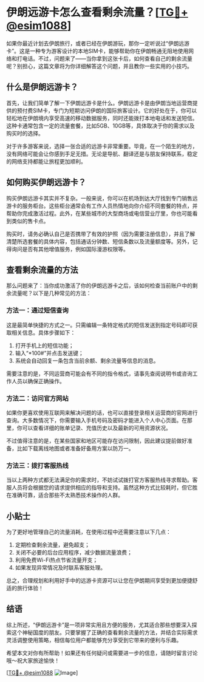 # 伊朗远游卡怎么查看剩余流量？[[TG💪+ @esim1088](https://t.me/s/esim1088)]

如果你最近计划去伊朗旅行，或者已经在伊朗游玩，那你一定听说过“伊朗远游卡”。这是一种专为游客设计的本地SIM卡，能够帮助你在伊朗畅通无阻地使用网络和打电话。不过，问题来了——当你拿到这张卡后，如何查看自己的剩余流量呢？别担心，这篇文章将为你详细解答这个问题，并且教你一些实用的小技巧。

## 什么是伊朗远游卡？

首先，让我们简单了解一下伊朗远游卡是什么。伊朗远游卡是由伊朗当地运营商提供的预付费SIM卡，专门为短期访问伊朗的国际旅客设计。它的好处在于，你可以轻松地在伊朗境内享受高速的移动数据服务，同时还能拨打本地电话和发送短信。这种卡通常包含一定的流量套餐，比如5GB、10GB等，具体取决于你的需求以及购买时的选择。

对于许多游客来说，选择一张合适的远游卡非常重要。毕竟，在一个陌生的地方，没有网络可能会让你感到手足无措。无论是导航、翻译还是与朋友保持联系，稳定的网络支持都能让旅程更加顺利。

## 如何购买伊朗远游卡？

购买伊朗远游卡其实并不复杂。一般来说，你可以在机场到达大厅找到专门销售远游卡的服务柜台。这些柜台通常会有工作人员热情地向你介绍不同套餐的特点，并帮助你完成激活过程。此外，在某些城市的大型商场或电信营业厅里，你也可能看到类似的售卡点。

购买时，请务必确认自己是否携带了有效的护照（因为需要注册信息），并且了解清楚所选套餐的具体内容，包括通话分钟数、短信条数以及流量额度等。另外，记得询问是否有其他增值服务，例如国际漫游权限等。

## 查看剩余流量的方法

那么问题来了：当你成功激活了你的伊朗远游卡之后，该如何检查当前账户中的剩余流量呢？以下是几种常见的方法：

### 方法一：通过短信查询

这是最简单快捷的方式之一。只需编辑一条特定格式的短信发送到指定号码即可获取相关信息。具体步骤如下：

1. 打开手机上的短信功能；
2. 输入“*100#”并点击发送键；
3. 系统会自动回复一条包含当前余额、剩余流量等信息的消息。

需要注意的是，不同运营商可能会有不同的指令格式，请事先查阅说明书或咨询工作人员以确保正确操作。

### 方法二：访问官方网站

如果你更喜欢使用互联网来解决问题的话，也可以直接登录相关运营商的官网进行查询。大多数情况下，你需要输入手机号码及密码才能进入个人中心页面。在那里，你可以查看详细的账单记录、充值历史以及最新的可用资源状况。

不过值得注意的是，在某些国家和地区可能存在访问限制，因此建议提前做好准备，比如下载离线地图或者准备好备用方案以防万一。

### 方法三：拨打客服热线

当以上两种方式都无法满足你的需求时，不妨试试拨打官方客服热线寻求帮助。客服人员将会根据您的请求提供相应的指导和支持。虽然这种方式比较耗时，但它胜在准确可靠，适合那些不太熟悉技术操作的人群。

## 小贴士

为了更好地管理自己的流量消耗，在使用过程中还需要注意以下几点：

1. 定期检查剩余流量，避免超支；
2. 关闭不必要的后台应用程序，减少数据流量浪费；
3. 利用免费Wi-Fi热点节省流量开支；
4. 如果发现异常情况及时联系客服处理。

总之，合理规划和利用好手中的远游卡资源可以让您在伊朗期间享受到更加便捷舒适的旅行体验！

## 结语

综上所述，“伊朗远游卡”是一项非常实用且方便的服务，尤其适合那些想要深入探索这个神秘国度的朋友。只要掌握了正确的查看剩余流量的方法，并结合实际需求灵活调整使用策略，相信每位用户都能够充分享受到它带来的便利与乐趣。

希望本文对你有所帮助！如果还有任何疑问或需要进一步的信息，请随时留言讨论哦～祝大家旅途愉快！

[[TG💪+ @esim1088](https://t.me/s/esim1088) ![Image](https://i.postimg.cc/4NQfJmqS/Snipaste-2025-05-13-00-14-12.png)]